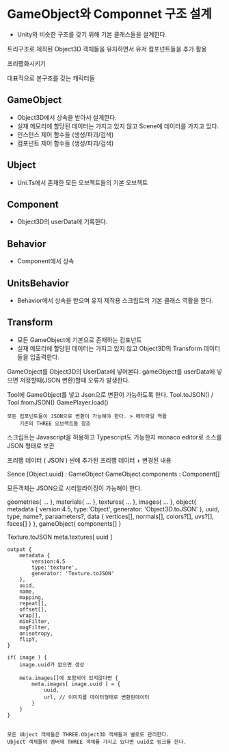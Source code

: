 # GameObject와 Componnet 구조 설계
- Unity와 비슷한 구조를 갖기 위해 기본 클래스들을 설계한다.

트리구조로 제작된 Object3D 객체들을 유지하면서
 유저 컴포넌트들을 추가 활용

프리팹화시키기

대표적으로 본구조를 갖는 캐릭터들

## GameObject
- Object3D에서 상속을 받아서 설계한다.
- 실재 메모리에 할당된 데이터는 가지고 있지 않고 Scene에 데이터를 가지고 있다.
- 인스턴스 제어 함수들 (생성/파괴/검색)
- 컴포넌트 제어 함수들 (생성/파괴/검색)

## Ubject
- Uni.Ts에서 존재한 모든 오브젝트들의 기본 오브젝트

## Component
- Object3D의 userData에 기록한다.

## Behavior
- Component에서 상속

## UnitsBehavior
- Behavior에서 상속을 받으며 유저 제작용 스크립트의 기본 클래스 역활을 한다.

## Transform
- 모든 GameObject에 기본으로 존재하는 컴포넌트
- 실재 메모리에 할당된 데이터는 가지고 있지 않고 Object3D의 Transform 데이터들을 입출력한다.


GameObject를 Object3D의 UserData에 넣어본다.
    gameObject를 userData에 넣으면 저정할때(JSON 변환)할때 오류가 발생한다.

Tool에 GameObject를 넣고 Json으로 변환이 가능하도록 한다.
    Tool.toJSON() / Tool.fromJSON()
    GamePlayer.load()

    모든 컴포넌트들이 JSON으로 변환이 가능해야 한다. > 메타파일 역활
        기존의 THREE 오브젝트들 참조

스크립트는 Javascript을 허용하고 Typescript도 가능한지
monaco editor로 소스를 JSON 형태로 보관


프리팹 데이터 ( JSON )
씬에 추가된 프리팹 데이터 + 변경된 내용


Sence
    [Object.uuid] : GameObject
    GameObject.components : Component[]

모든객체는 JSON으로 시리얼라이징이 가능해야 한다.


geometries{ ... },
materials{ ... },
textures{ ... },
images{ ... },
object{
    metadata {
        version:4.5,
        type:'Object',
        generator: 'Object3D.toJSON'
    },
    uuid,
    type,
    name?,
    paraameters?,
    data {
        vertices[],
        normals[],
        colors?[],
        uvs?[],
        faces[]
    }
},
gameObject{
    components[]
}


Texture.toJSON
    meta.textures[ uuid ]

    output {
        metadata {
            version:4.5
            type:'texture',
            generator: 'Texture.toJSON'
        },
        uuid,
        name,
        mapping,
        repeat[],
        offset[],
        wrap[],
        minFilter,
        magFilter,
        anisotropy,
        flipY,
    }

    if( image ) {
        image.uuid가 없으면 생성

        meta.images[]에 포함되어 있지않다면 {
            meta.images[ image.uuid ] = {
                uuid,
                url, // 이미지를 데이터형태로 변환된데이터
            }
        }
    }


    모든 Ubject 객체들은 THREE.Object3D 객체들과 별로도 관리한다.
    Ubject 객체들의 멤버에 THREE 객체를 가지고 있다면 uuid로 링크를 한다.
